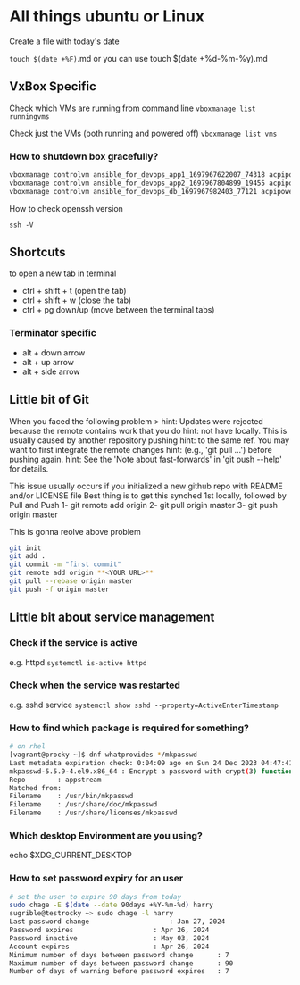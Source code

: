 # All things ubuntu or Linux

Create a file with today's date

`touch $(date +%F)`.md or you can use
touch $(date +%d-%m-%y).md

## VxBox Specific

Check which VMs are running from command line
`vboxmanage list runningvms`

Check just the VMs (both running and powered off)
`vboxmanage list vms`

### How to shutdown box gracefully?

``` bash
vboxmanage controlvm ansible_for_devops_app1_1697967622007_74318 acpipowerbutton
vboxmanage controlvm ansible_for_devops_app2_1697967804899_19455 acpipowerbutton
vboxmanage controlvm ansible_for_devops_db_1697967982403_77121 acpipowerbutton
```

How to check openssh version

`ssh -V`

## Shortcuts

to open a new tab in terminal

- ctrl + shift + t (open the tab)
- ctrl + shift + w (close the tab)
- ctrl + pg down/up (move between the terminal tabs)

### Terminator specific

- alt + down arrow
- alt + up arrow
- alt + side arrow

## Little bit of Git

When you faced the following problem >
hint: Updates were rejected because the remote contains work that you do hint: not have locally. This is usually caused by another repository pushing hint: to the same ref. You may want to first integrate the remote changes hint: (e.g., 'git pull ...') before pushing again. hint: See the 'Note about fast-forwards' in 'git push --help' for details.

This issue usually occurs if you initialized a new github repo with README and/or LICENSE file
Best thing is to get this synched 1st locally, followed by Pull and Push
1- git remote add origin <your repo URL>
2- git pull origin master
3- git push origin master

This is gonna reolve above problem

``` bash
git init
git add .
git commit -m "first commit"
git remote add origin **<YOUR URL>**
git pull --rebase origin master
git push -f origin master
```

## Little bit about service management

### Check if the service is active

e.g. httpd
`systemctl is-active httpd`

### Check when the service was restarted

e.g. sshd service
`systemctl show sshd --property=ActiveEnterTimestamp`

### How to find which package is required for something?

```bash
# on rhel
[vagrant@procky ~]$ dnf whatprovides */mkpasswd
Last metadata expiration check: 0:04:09 ago on Sun 24 Dec 2023 04:47:41 PM UTC.
mkpasswd-5.5.9-4.el9.x86_64 : Encrypt a password with crypt(3) function using a salt
Repo        : appstream
Matched from:
Filename    : /usr/bin/mkpasswd
Filename    : /usr/share/doc/mkpasswd
Filename    : /usr/share/licenses/mkpasswd

```

### Which desktop Environment are you using?

echo $XDG_CURRENT_DESKTOP

### How to set password expiry for an user

```bash
# set the user to expire 90 days from today
sudo chage -E $(date --date 90days +%Y-%m-%d) harry
sugrible@testrocky ~> sudo chage -l harry
Last password change					: Jan 27, 2024
Password expires					: Apr 26, 2024
Password inactive					: May 03, 2024
Account expires						: Apr 26, 2024
Minimum number of days between password change		: 7
Maximum number of days between password change		: 90
Number of days of warning before password expires	: 7

```
